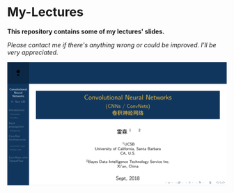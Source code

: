 # My-Lectures

**This repository contains some of my lectures' slides.**

*Please contact me if there's anything wrong or could be improved. I'll be very appreciated.*



![lecture-cnn](https://raw.githubusercontent.com/Listen180/My-Lectures/master/imgs/lecture-cnn.png)
